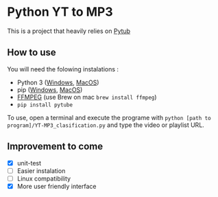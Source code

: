 # Python YT to MP3
This is a project that heavily relies on [Pytub](https://github.com/pytube/pytube)

## How to use
You will need the folowing instalations :
- Python 3 ([Windows](https://www.python.org/downloads/windows/), [MacOS](https://www.python.org/downloads/macos/))<br>
- pip ([Windows](https://www.geeksforgeeks.org/how-to-install-pip-on-windows/), [MacOS](https://www.geeksforgeeks.org/how-to-install-pip-in-macos/))<br>
- [FFMPEG](https://ffmpeg.org/download.html) (use Brew on mac ``brew install ffmpeg``)
- ``pip install pytube``

To use, open a terminal and execute the programe with ``python [path to program]/YT-MP3_clasification.py`` and type the video or playlist URL.

## Improvement to come
- [x] unit-test
- [ ] Easier instalation
- [ ] Linux compatibility
- [x] More user friendly interface
